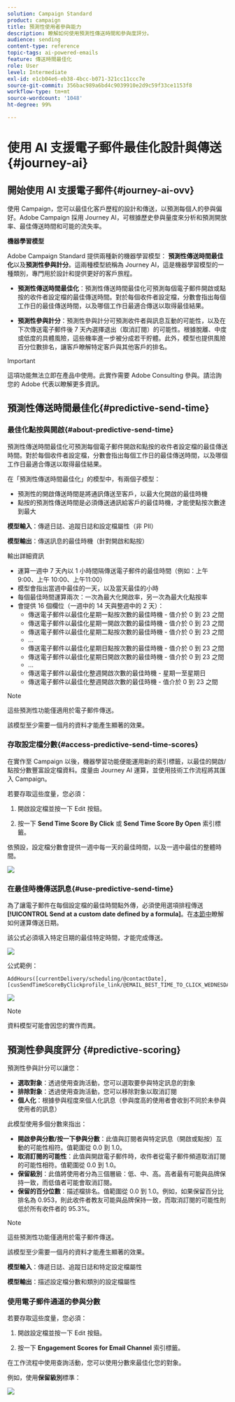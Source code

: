 ```yaml
---
solution: Campaign Standard
product: campaign
title: 預測性使用者參與能力
description: 瞭解如何使用預測性傳送時間和參與度評分。
audience: sending
content-type: reference
topic-tags: ai-powered-emails
feature: 傳送時間最佳化
role: User
level: Intermediate
exl-id: e1cb04e6-eb38-4bcc-b071-321cc11ccc7e
source-git-commit: 356bac989a6bd4c9039910e2d9c59f33ce1153f8
workflow-type: tm+mt
source-wordcount: '1048'
ht-degree: 99%

---
```


# 使用 AI 支援電子郵件最佳化設計與傳送{#journey-ai}

## 開始使用 AI 支援電子郵件{#journey-ai-ovv}

使用 Campaign，您可以最佳化客戶歷程的設計和傳送，以預測每個人的參與偏好。Adobe Campaign 採用 Journey AI，可根據歷史參與量度來分析和預測開放率、最佳傳送時間和可能的流失率。

**機器學習模型**

Adobe Campaign Standard 提供兩種新的機器學習模型： **預測性傳送時間最佳化**&#x200B;以及&#x200B;**預測性參與計分**。這兩種模型統稱為 Journey AI，這是機器學習模型的一種類別，專門用於設計和提供更好的客戶旅程。

* **預測性傳送時間最佳化**：預測性傳送時間最佳化可預測每個電子郵件開啟或點按的收件者設定檔的最佳傳送時間。對於每個收件者設定檔，分數會指出每個工作日的最佳傳送時間，以及哪個工作日最適合傳送以取得最佳結果。

* **預測性參與計分**：預測性參與計分可預測收件者與訊息互動的可能性，以及在下次傳送電子郵件後 7 天內選擇退出（取消訂閱）的可能性。根據脫離、中度或低度的具體風險，這些機率進一步被分成若干貯體。此外，模型也提供風險百分位數排名，讓客戶瞭解特定客戶與其他客戶的排名。

>[!IMPORTANT]
>這項功能無法立即在產品中使用。此實作需要 Adobe Consulting 參與。請洽詢您的 Adobe 代表以瞭解更多資訊。


## 預測性傳送時間最佳化{#predictive-send-time}

### 最佳化點按與開啟{#about-predictive-send-time}

預測性傳送時間最佳化可預測每個電子郵件開啟和點按的收件者設定檔的最佳傳送時間。對於每個收件者設定檔，分數會指出每個工作日的最佳傳送時間，以及哪個工作日最適合傳送以取得最佳結果。

在「預測性傳送時間最佳化」的模型中，有兩個子模型：
* 預測性的開啟傳送時間是將通訊傳送至客戶，以最大化開啟的最佳時機
* 點按的預測性傳送時間是必須傳送通訊給客戶的最佳時機，才能使點按次數達到最大

**模型輸入**：傳遞日誌、追蹤日誌和設定檔屬性（非 PII）

**模型輸出**：傳送訊息的最佳時機（針對開啟和點按）


輸出詳細資訊

* 運算一週中 7 天內以 1 小時間隔傳送電子郵件的最佳時間（例如：上午 9:00、上午 10:00、上午11:00）
* 模型會指出當週中最佳的一天，以及當天最佳的小時
* 每個最佳時間運算兩次：一次為最大化開啟率，另一次為最大化點按率
* 會提供 16 個欄位（一週中的 14 天與整週中的 2 天）：
   * 傳送電子郵件以最佳化星期一點按次數的最佳時機 - 值介於 0 到 23 之間
   * 傳送電子郵件以最佳化星期一開啟次數的最佳時機 - 值介於 0 到 23 之間
   * 傳送電子郵件以最佳化星期二點按次數的最佳時機 - 值介於 0 到 23 之間
   * ...
   * 傳送電子郵件以最佳化星期日點按次數的最佳時機 - 值介於 0 到 23 之間
   * 傳送電子郵件以最佳化星期日開啟次數的最佳時機 - 值介於 0 到 23 之間
   * ...
   * 傳送電子郵件以最佳化整週開啟次數的最佳時機 - 星期一至星期日
   * 傳送電子郵件以最佳化整週開啟次數的最佳時機 - 值介於 0 到 23 之間

>[!NOTE]
>
>這些預測性功能僅適用於電子郵件傳送。
>
>該模型至少需要一個月的資料才能產生顯著的效果。


### 存取設定檔分數{#access-predictive-send-time-scores}

在實作至 Campaign 以後，機器學習功能便能運用新的索引標籤，以最佳的開啟/點按分數豐富設定檔資料。度量由 Journey AI 運算，並使用技術工作流程將其匯入 Campaign。

若要存取這些度量，您必須：

1. 開啟設定檔並按一下 Edit 按鈕。

1. 按一下 **Send Time Score By Click** 或 **Send Time Score By Open** 索引標籤。

依預設，設定檔分數會提供一週中每一天的最佳時間，以及一週中最佳的整體時間。

![](assets/do-not-localize/SendTimeScore.png)

### 在最佳時機傳送訊息{#use-predictive-send-time}

為了讓電子郵件在每個設定檔的最佳時間點外傳，必須使用選項排程傳送 **[!UICONTROL Send at a custom date defined by a formula]**。在[本節中](../../sending/using/computing-the-sending-date.md)瞭解如何運算傳送日期。

該公式必須填入特定日期的最佳特定時間，才能完成傳送。

![](assets/do-not-localize/ComputeSendingDate.png)

公式範例：

```
AddHours([currentDelivery/scheduling/@contactDate], 
[cusSendTimeScoreByClickprofile_link/@EMAIL_BEST_TIME_TO_CLICK_WEDNESDAY])
```

![](assets/do-not-localize/SendingDateFormula.png)

>[!NOTE]
>
>資料模型可能會因您的實作而異。



## 預測性參與度評分 {#predictive-scoring}

預測性參與計分可以讓您：

* **選取對象**：透過使用查詢活動，您可以選取要參與特定訊息的對象
* **排除對象**：透過使用查詢活動，您可以移除對象以取消訂閱
* **個人化**：根據參與程度來個人化訊息（參與度高的使用者會收到不同於未參與使用者的訊息）

此模型使用多個分數來指出：

* **開啟參與分數/按一下參與分數**：此值與訂閱者與特定訊息（開啟或點按）互動的可能性相符。值範圍從 0.0 到 1.0。
* **取消訂閱的可能性**：此值與開啟電子郵件時，收件者從電子郵件頻道取消訂閱的可能性相符。值範圍從 0.0 到 1.0。
* **保留級別**：此值將使用者分為三個層級：低、中、高。高者最有可能與品牌保持一致，而低值者可能會取消訂閱。
* **保留的百分位數**：描述檔排名。值範圍從 0.0 到 1.0。例如，如果保留百分比排名為 0.953，則此收件者教友可能與品牌保持一致，而取消訂閱的可能性則低於所有收件者的 95.3%。

>[!NOTE]
>
>這些預測性功能僅適用於電子郵件傳送。
>
>該模型至少需要一個月的資料才能產生顯著的效果。


**模型輸入**：傳遞日誌、追蹤日誌和特定設定檔屬性

**模型輸出**：描述設定檔分數和類別的設定檔屬性


### 使用電子郵件通道的參與分數

若要存取這些度量，您必須：

1. 開啟設定檔並按一下 Edit 按鈕。

1. 按一下 **Engagement Scores for Email Channel** 索引標籤。

在工作流程中使用查詢活動，您可以使用分數來最佳化您的對象。

例如，使用&#x200B;**保留級別**&#x200B;標準：

![](assets/do-not-localize/predictive_score_query.png)
